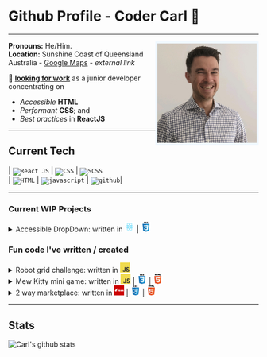 # Github Profile - Coder Carl 👋

---

<img align="right" width="200px" style="border: 4px solid aliceblue" alt="photo of Carl Davidson" src="./images/carl_pic.jpg" />

<p><b>Pronouns:</b> He/Him.
<br />
<b>Location:</b> Sunshine Coast of Queensland Australia - <a href="https://www.google.com/maps/place/Sunshine+Coast+QLD/">Google Maps</a> - <i>external link</i>
</p>

👯 <u><b>looking for work</b></u> as a junior developer concentrating on

<ul>
  <li><i>Accessible</i> <b>HTML</b></li> 
  <li><i>Performant</i> <b>CSS</b>; and</li> 
  <li><i>Best practices</i> in <b>ReactJS</b></li>
</ul>

---

## Current Tech

| <code><img height="30" alt="React JS" src="https://img.shields.io/badge/React-20232A?style=for-the-badge&logo=react&logoColor=61DAFB"></code> | <code><img height="30" alt="CSS" src="https://img.shields.io/badge/CSS3-1572B6?style=for-the-badge&logo=css3&logoColor=white" /></code> | <code><img height="30" alt="SCSS" src="https://img.shields.io/badge/Sass-CC6699?style=for-the-badge&logo=sass&logoColor=white" />
</code>
| <code><img height="30" alt="HTML" src="https://img.shields.io/badge/HTML5-E34F26?style=for-the-badge&logo=html5&logoColor=white" /></code> | <code><img height="30" alt="javascript" src="https://img.shields.io/badge/JavaScript-323330?style=for-the-badge&logo=javascript&logoColor=F7DF1E"></code> | <code><img height="30" alt="github" src="https://img.shields.io/badge/GitHub-100000?style=for-the-badge&logo=github&logoColor=white"></code>|

---

### Current WIP Projects

<details><summary>Accessible DropDown: written in <code><img alt="react JS" height="20" src="https://raw.githubusercontent.com/github/explore/80688e429a7d4ef2fca1e82350fe8e3517d3494d/topics/react/react.png"></code> | <code><img alt="CSS" height="20" src="https://raw.githubusercontent.com/github/explore/80688e429a7d4ef2fca1e82350fe8e3517d3494d/topics/css/css.png"></code>
</summary>

A compound React JS component that produces an accessible dropdown.

- Unstyled (Can be added to any project easily)
- variants available if the dev wants styled options
- written in ReactJS & Typescript function components
- State shared through context

The logic is hidden to ensure easy & clean use through the code base.

<a href="https://github.com/CoderCarl1/React_accessible_dropdown">Github Repo</a> | <a href="https://dropdown-a11y.netlify.app/">live examples</a>

</details>

### Fun code I've written / created

<details><summary>Robot grid challenge: written in <code><img alt="Javascript" height="20" src="https://raw.githubusercontent.com/github/explore/80688e429a7d4ef2fca1e82350fe8e3517d3494d/topics/javascript/javascript.png"></code>
</summary>

A 5x5 grid with a Robot which must be moved around on the grid but prevented from falling off.

- written in only JS
- interactive tthrough the terminal

_*installation instructions are available in the repo*_

<a href="https://github.com/CoderCarl1/Robot-JS">Github Repo</a>

</details>
<details><summary>Mew Kitty mini game: written in <code><img alt="Javascript" height="20" src="https://raw.githubusercontent.com/github/explore/80688e429a7d4ef2fca1e82350fe8e3517d3494d/topics/javascript/javascript.png"></code> | <code><img alt="CSS" height="20" src="https://raw.githubusercontent.com/github/explore/80688e429a7d4ef2fca1e82350fe8e3517d3494d/topics/css/css.png"></code> | <code><img alt="HTML" height="20" src="https://raw.githubusercontent.com/github/explore/80688e429a7d4ef2fca1e82350fe8e3517d3494d/topics/html/html.png"></code>
</summary>

A challenge to help learners target DOM nodes, use Keyboard Events and troubleshoot parsing Strings into Integers where needed.

_*installation instructions are available in the repo*_

<a href="https://github.com/CoderCarl1/MewMewKitty">Github Repo</a>

</details>
<details><summary>2 way marketplace: written in <code><img alt="Ruby on rails" height="20" src="https://raw.githubusercontent.com/github/explore/80688e429a7d4ef2fca1e82350fe8e3517d3494d/topics/rails/rails.png"></code> | <code><img alt="CSS" height="20" src="https://raw.githubusercontent.com/github/explore/80688e429a7d4ef2fca1e82350fe8e3517d3494d/topics/css/css.png"></code> | <code><img alt="HTML" height="20" src="https://raw.githubusercontent.com/github/explore/80688e429a7d4ef2fca1e82350fe8e3517d3494d/topics/html/html.png"></code>
</summary>

A 2 way marketplace exercise to learn Models and Ruby on Rails

- Auth: Devise Gem
- image upload: Cloudinary
- Payment integration: Stripe (Development version only)

_*installation instructions are available in the repo*_

<a href="https://github.com/CoderCarl1/T2A2-Rails-Marketplace">Github Repo</a> | <a href="https://tat2-market.herokuapp.com/">live site</a>

</details>

---

## Stats

![Carl's github stats](https://github-readme-stats.vercel.app/api?username=CoderCarl1&show_icons=true&hide_border=true)
